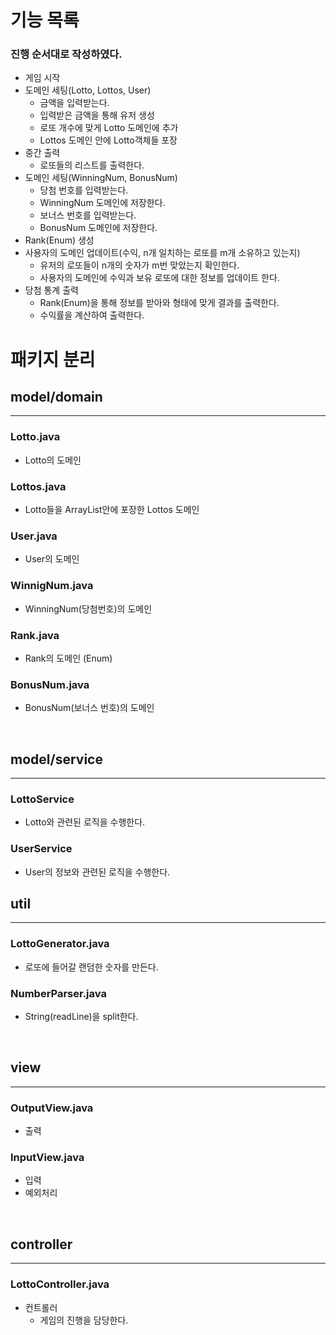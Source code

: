 # 기능 목록
### 진행 순서대로 작성하였다.
- 게임 시작
- 도메인 세팅(Lotto, Lottos, User)
  - 금액을 입력받는다.
  - 입력받은 금액을 통해 유저 생성
  - 로또 개수에 맞게 Lotto 도메인에 추가
  - Lottos 도메인 안에 Lotto객체들 포장
- 중간 출력
  - 로또들의 리스트를 출력한다.
- 도메인 세팅(WinningNum, BonusNum)
  - 당첨 번호를 입력받는다.
  - WinningNum 도메인에 저장한다.
  - 보너스 번호를 입력받는다.
  - BonusNum 도메인에 저장한다.
- Rank(Enum) 생성
- 사용자의 도메인 업데이트(수익, n개 일치하는 로또를 m개 소유하고 있는지)
  - 유저의 로또들이 n개의 숫자가 m번 맞았는지 확인한다.
  - 사용자의 도메인에 수익과 보유 로또에 대한 정보를 업데이트 한다.
- 당첨 통계 출력
  - Rank(Enum)을 통해 정보를 받아와 형태에 맞게 결과를 출력한다.
  - 수익률을 계산하여 출력한다.

# 패키지 분리
## model/domain

---
### Lotto.java 
- Lotto의 도메인

### Lottos.java
- Lotto들을 ArrayList안에 포장한 Lottos 도메인

### User.java
- User의 도메인

### WinnigNum.java
- WinningNum(당첨번호)의 도메인

### Rank.java
- Rank의 도메인 (Enum)

### BonusNum.java
- BonusNum(보너스 번호)의 도메인

<br>

## model/service

---
### LottoService
- Lotto와 관련된 로직을 수행한다.

### UserService
- User의 정보와 관련된 로직을 수행한다.

## util

---
### LottoGenerator.java
- 로또에 들어갈 랜덤한 숫자를 만든다.

### NumberParser.java
- String(readLine)을 split한다.

<br>

## view

---
### OutputView.java
- 출력

### InputView.java
- 입력
- 예외처리

<br>

## controller

---
### LottoController.java
- 컨트롤러
  - 게임의 진행을 담당한다.
